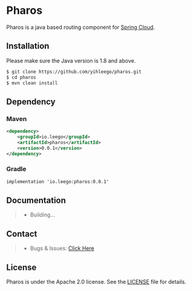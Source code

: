 # Pharos

Pharos is a java based routing component for [Spring Cloud](https://spring.io/projects/spring-cloud).

## Installation

Please make sure the Java version is 1.8 and above.

```bash
$ git clone https://github.com/yihleego/pharos.git
$ cd pharos
$ mvn clean install
```

## Dependency

### Maven

```xml
<dependency>
    <groupId>io.leego</groupId>
    <artifactId>pharos</artifactId>
    <version>0.0.1</version>
</dependency>
```

### Gradle

```xml
implementation 'io.leego:pharos:0.0.1'
```

## Documentation

> * Building...

## Contact

> * Bugs & Issues: [Click Here](https://github.com/yihleego/pharos/issues)

## License
Pharos is under the Apache 2.0 license. See the [LICENSE](LICENSE.txt) file for details.
